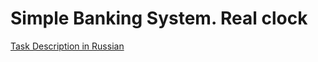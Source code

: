 # Simple Banking System. Real clock
[Task Description in Russian](https://github.com/SuperJaremy/dist-comp/blob/pa2/pa2.pdf)
